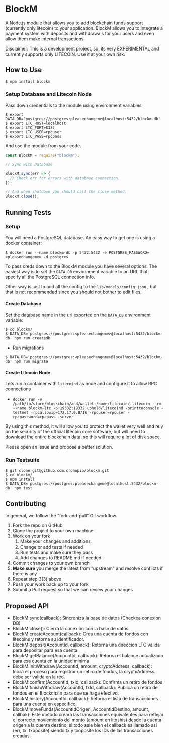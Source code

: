 # BlockM

A Node.js module that allows you to add blockchain funds support (currently only litecoin) to your application. BlockM allows you to integrate a payment system with deposits and withdrawals for your users and even allow them make internal transactions.

Disclaimer: This is a development project, so, its very EXPERIMENTAL and currently supports only LITECOIN. Use it at your own risk.

## How to Use

```
$ npm install blockm
```

### Setup Database and Litecoin Node

Pass down credentials to the module using environment variables

```
$ export DATA_DB='postgres://postgres:pleasechangeme@localhost:5432/blockm-db'
$ export LTC_HOST=localhost
$ export LTC_PORT=8332
$ export LTC_USER=rpcuser
$ export LTC_PASS=rpcpass
```

And use the module from your code.

```js
const BlockM = require("blockm");

// Sync with Database

BlockM.sync(err => {
  // Check err for errors with database connection.
});

// And when shutdown you should call the close method.
BlockM.close();
```

## Running Tests

### Setup

You will need a PostgreSQL database. An easy way to get one is using a docker container:

```
$ docker run --name blockm-db -p 5432:5432 -e POSTGRES_PASSWORD=<pleasechangeme> -d postgres
```

To pass creds down to the BlockM module you have several options. The easiest way is to set the `DATA_DB` environment variable to an URL that specify all the PostgreSQL connection info.

Other way is just to add all the config to the `lib/models/config.json` , but that is not recommended since you should not bother to edit files.

#### Create Database

Set the database name in the url exported on the `DATA_DB` environment variable:

```
$ cd blockm/
$ DATA_DB='postgres://postgres:<pleasechangeme>@localhost:5432/blockm-db' npm run createdb
```

- Run migrations

```
$ DATA_DB='postgres://postgres:<pleasechangeme>@localhost:5432/blockm-db' npm run migrate
```

#### Create Litecoin Node

Lets run a container with `litecoind` as node and configure it to allow RPC connections

- `docker run -v /path/to/store/blockchain/and/wallet:/home/litecoin/.litecoin --rm --name blockm-ltc -p 19332:19332 uphold/litecoind -printtoconsole -testnet -rpcallowip=172.17.0.0/16 -rpcuser=rpcuser -rpcpassword=rpcpass -server`

By using this method, it will allow you to protect the wallet very well and rely on the security of the official litecoin core software, but will need to download the entire blockchain data, so this will require a lot of disk space.

Please open an Issue and propose a better solution.

### Run Testsuite

```
$ git clone git@github.com:cronopio/blockm.git
$ cd blockm/
$ npm install
$ DATA_DB='postgres://postgres:pleasechangeme@localhost:5432/blockm-db' npm test
```

## Contributing

In general, we follow the "fork-and-pull" Git workflow.

1. Fork the repo on GitHub
2. Clone the project to your own machine
3. Work on your fork
   1. Make your changes and additions
   2. Change or add tests if needed
   3. Run tests and make sure they pass
   4. Add changes to README.md if needed
4. Commit changes to your own branch
5. **Make sure** you merge the latest from "upstream" and resolve conflicts if there is any
6. Repeat step 3(3) above
7. Push your work back up to your fork
8. Submit a Pull request so that we can review your changes

## Proposed API

- BlockM.sync(callback): Sincroniza la base de datos (Checkea conexion DB)
- BlockM.close(): Cierra la conexion con la base de datos
- BlockM.createAccount(callback): Crea una cuenta de fondos con litecoins y retorna su identificador.
- BlockM.deposit(AccountId, callback): Retorna una direccion LTC valida para depositar para esa cuenta
- BlockM.getBalance(AccountId, callback): Retorna el balance actualizado para esa cuenta en la unidad minima
- BlockM.initWithdraw(AccountId, amount, cryptoAddress, callback): Inicia el proceso para registrar un retiro de fondos, la cryptoAddress debe ser valida en la red.
- BlockM.confirm(AccountId, txId, callback): Confirma un retiro de fondos
- BlockM.finishWithdraw(AccountId, txId, callback): Publica un retiro de fondos en el Blockchain para que se haga efectivo.
- BlockM.history(AccountId, callback): Retorna el lista de transacciones para una cuenta en especifico.
- BlockM.moveFunds(AccountIdOrigen, AccountIdDestino, amount, callbak): Este metodo creara las transacciones equivalentes para reflejar el correcto moviemiento del monto (amount en litoshis) desde la cuenta origen a la cuenta destino, si todo sale bien el callback es llamado asi (err, tx, txoposite) siendo tx y txoposite los IDs de las transacciones creadas.
